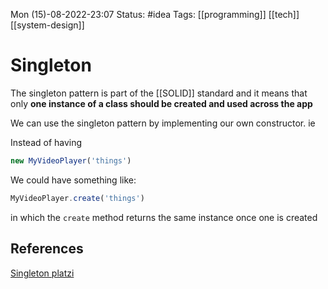  Mon (15)-08-2022-23:07
Status: #idea
Tags: [[programming]] [[tech]] [[system-design]]

# Singleton
The singleton pattern is part of the [[SOLID]] standard and it means that only **one instance of a class should be created and used across the app**

We can use the singleton pattern by implementing our own constructor. ie

Instead of having 
```js
new MyVideoPlayer('things')
```

We could have something like:
```js
MyVideoPlayer.create('things')
```

in which the `create` method returns the same instance once one is created




## References
[Singleton platzi](https://platzi.com/clases/2880-typescript-poo/47265-singleton-contructor-privado/)
